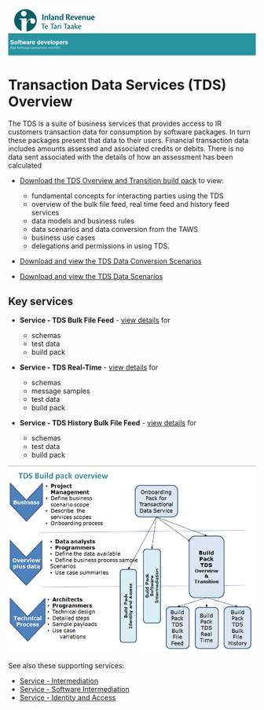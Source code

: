 ![IRD logo](../../../Images/IRlogo.gif)
![Software Dev](../../../Images/SoftwareDev.png)

Transaction Data Services (TDS) Overview
=======================================

The TDS is a suite of business services that provides access to IR customers transaction data for consumption by software packages.  In turn these packages present that data to their users. 
Financial transaction data includes amounts assessed and associated credits or debits.  There is no data sent associated with the details of how an assessment has been calculated

* [Download the TDS Overview and Transition build pack](TDS%20Overview%20and%20Transition%20-%20Build%20Pack.pdf) to view:
	- fundamental concepts for interacting parties using the TDS
	- overview of the bulk file feed, real time feed and history feed services
	- data models and business rules
	- data scenarios and data conversion from the TAWS
	- business use cases
	- delegations and permissions in using TDS.

* [Download and view the TDS Data Conversion Scenarios](TDS%20Overview%20and%20Transition%20Data%20Conversion%20Scenarios.xlsx)

* [Download and view the TDS Data Scenarios](TDS%20Overview%20and%20Transition%20Data%20Scenarios.xlsx)

Key services
-------------

* **Service - TDS Bulk File Feed** - [view details](../../TDS%20Bulk%20File%20Feed/Latest/) for
	- schemas
	- test data
	- build pack
	
* **Service - TDS Real-Time** - [view details](../../TDS%20Real-Time/Latest/) for
	- schemas
	- message samples
	- test data
	- build pack
	
* **Service - TDS History Bulk File Feed** - [view details](../../TDS%20History%20Bulk%20File%20Feed/Latest/) for
	- schemas
	- test data
	- build pack


![TDS Build Packs](../../Images/TDSBuildPacks.PNG)

See also these supporting services:
* [Service - Intermediation](../../../Service%20-%20Intermediation)
* [Service - Software Intermediation](../../../Service%20-%20Software%20Intermediation)
* [Service - Identity and Access](../../../Service%20-%20Identity%20and%20Access)